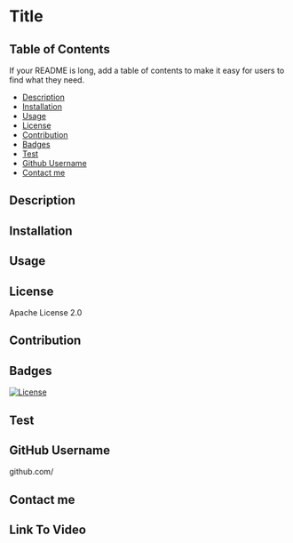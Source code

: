 # Title

## Table of Contents

If your README is long, add a table of contents to make it easy for users to find what they need.

- [Description](#description)
- [Installation](installation)
- [Usage](#usage)
- [License](#license)
- [Contribution](#contribution)
- [Badges](#license)
- [Test](#test)
- [Github Username](#github%username)
- [Contact me](#contact%me)

## Description

## Installation

## Usage

## License

Apache License 2.0

## Contribution

## Badges

[![License](https://img.shields.io/badge/License-Apache_2.0-blue.svg)](https://opensource.org/licenses/Apache-2.0)

## Test

## GitHub Username

github.com/

## Contact me

## Link To Video

